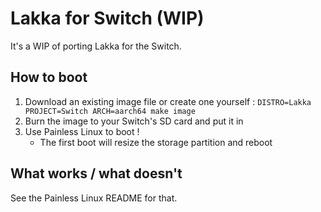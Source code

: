 # Lakka for Switch (WIP)

It's a WIP of porting Lakka for the Switch.

## How to boot

1. Download an existing image file or create one yourself : `DISTRO=Lakka PROJECT=Switch ARCH=aarch64 make image`
2. Burn the image to your Switch's SD card and put it in
3. Use Painless Linux to boot !
    * The first boot will resize the storage partition and reboot

## What works / what doesn't

See the Painless Linux README for that.
